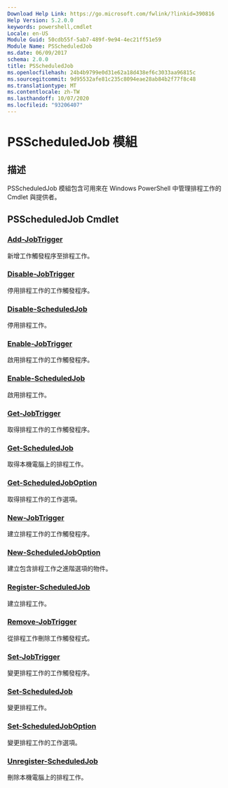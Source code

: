 ```yaml
---
Download Help Link: https://go.microsoft.com/fwlink/?linkid=390816
Help Version: 5.2.0.0
keywords: powershell,cmdlet
Locale: en-US
Module Guid: 50cdb55f-5ab7-489f-9e94-4ec21ff51e59
Module Name: PSScheduledJob
ms.date: 06/09/2017
schema: 2.0.0
title: PSScheduledJob
ms.openlocfilehash: 24b4b9799e0d31e62a18d438ef6c3033aa96815c
ms.sourcegitcommit: 9d95532afe81c235c8094eae28ab84b2f77f8c48
ms.translationtype: MT
ms.contentlocale: zh-TW
ms.lasthandoff: 10/07/2020
ms.locfileid: "93206407"
---
```

# PSScheduledJob 模組

## 描述

PSScheduledJob 模組包含可用來在 Windows PowerShell 中管理排程工作的 Cmdlet 與提供者。

## PSScheduledJob Cmdlet

### [Add-JobTrigger](Add-JobTrigger.md)
新增工作觸發程序至排程工作。

### [Disable-JobTrigger](Disable-JobTrigger.md)
停用排程工作的工作觸發程序。

### [Disable-ScheduledJob](Disable-ScheduledJob.md)
停用排程工作。

### [Enable-JobTrigger](Enable-JobTrigger.md)
啟用排程工作的工作觸發程序。

### [Enable-ScheduledJob](Enable-ScheduledJob.md)
啟用排程工作。

### [Get-JobTrigger](Get-JobTrigger.md)
取得排程工作的工作觸發程序。

### [Get-ScheduledJob](Get-ScheduledJob.md)
取得本機電腦上的排程工作。

### [Get-ScheduledJobOption](Get-ScheduledJobOption.md)
取得排程工作的工作選項。

### [New-JobTrigger](New-JobTrigger.md)
建立排程工作的工作觸發程序。

### [New-ScheduledJobOption](New-ScheduledJobOption.md)
建立包含排程工作之進階選項的物件。

### [Register-ScheduledJob](Register-ScheduledJob.md)
建立排程工作。

### [Remove-JobTrigger](Remove-JobTrigger.md)
從排程工作刪除工作觸發程式。

### [Set-JobTrigger](Set-JobTrigger.md)
變更排程工作的工作觸發程序。

### [Set-ScheduledJob](Set-ScheduledJob.md)
變更排程工作。

### [Set-ScheduledJobOption](Set-ScheduledJobOption.md)
變更排程工作的工作選項。

### [Unregister-ScheduledJob](Unregister-ScheduledJob.md)
刪除本機電腦上的排程工作。
